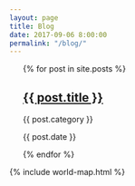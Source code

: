 ```yaml
---
layout: page
title: Blog
date: 2017-09-06 8:00:00
permalink: "/blog/"
---
```


<ul class="post-list">
    {% for post in site.posts %}
    <h2>
        <a class="post-link" href="{{ post.url | prepend: site.baseurl }}">{{ post.title }}</a>
    </h2>
    <p>{{ post.category }}</p>
    <p>{{ post.date }}</p>
    {% endfor %}
</ul>

<div id="world-map">
    {% include world-map.html %}
</div>